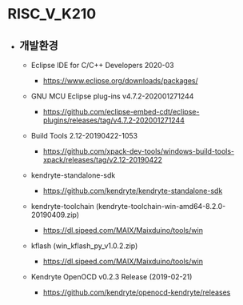 # RISC_V_K210

* ## 개발환경 
  * Eclipse IDE for C/C++ Developers 2020-03
    * https://www.eclipse.org/downloads/packages/
  
  * GNU MCU Eclipse plug-ins v4.7.2-202001271244
    * https://github.com/eclipse-embed-cdt/eclipse-plugins/releases/tag/v4.7.2-202001271244
  
  * Build Tools 2.12-20190422-1053
    * https://github.com/xpack-dev-tools/windows-build-tools-xpack/releases/tag/v2.12-20190422
    
  * kendryte-standalone-sdk
    * https://github.com/kendryte/kendryte-standalone-sdk
    
  * kendryte-toolchain (kendryte-toolchain-win-amd64-8.2.0-20190409.zip)
    * https://dl.sipeed.com/MAIX/Maixduino/tools/win
  
  * kflash (win_kflash_py_v1.0.2.zip)
    * https://dl.sipeed.com/MAIX/Maixduino/tools/win
    
  * Kendryte OpenOCD v0.2.3 Release (2019-02-21)
    * https://github.com/kendryte/openocd-kendryte/releases
